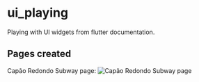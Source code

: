 # ui_playing

Playing with UI widgets from flutter documentation.

## Pages created

Capão Redondo Subway page: 
<img alt="Capão Redondo Subway page" width src="https://github.com/gnunesinf/flutter-ui-playing/blob/main/images/example-capao.png"/>
